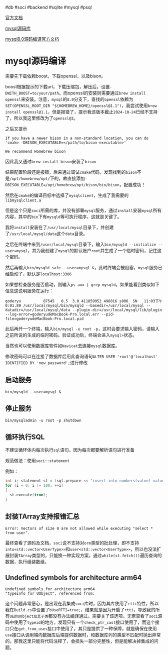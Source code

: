 #db #soci #backend #sqlite #mysql #psql 

[官方文档](https://soci.sourceforge.net/doc/master/)

[mysql源码库](https://github.com/mysql/mysql-server)

[mysql8.0源码编译官方文档](https://dev.mysql.com/doc/refman/8.0/en/source-installation.html)

# mysql源码编译

需要先下载依赖boost，下载openssl，以及bison。

boost根据提示的下载url，下载压缩包，解压后，设置`-DWITH_BOOST=to/your/path`。而openssl的安装则需要通过`brew install openssl`来安装。注意，`mysql`的`8.0`分支下，查找的`openssl`依赖为`SET(OPENSSL_ROOT_DIR "${HOMEBREW_HOME}/openssl@1.1")`，我尝试使用`brew install openssl@1.1`，但是报错了，提示我该版本截止`2024-10-24`已经不支持了，所以我这里修改为了`openssl@3`。

之后又提示
```
If you have a newer bison in a non-standard location, you can do 'cmake -DBISON_EXECUTABLE=</path/to/bison-executable>'

We recommend Homebrew bison
```

因此我又通过`brew install bison`安装了`bison`

结果配置阶段还是报错，后来通过调试`cmake`代码，发现找到的`bison`不是`/opt/homebrew/opt/`下的，故直接添加`-DBISON_EXECUTABLE=/opt/homebrew/opt/bison/bin/bison`，配置成功！

然后在`cmake`的编译目标中选择了`mysqlclient`，生成了我需要的`libmysqlclient.a`

但是这个只是`soci`所需的库，并没有部署`mysql`服务，通过`install`安装`mysql`所有内容，其中的`bin`下有`mysqld`等可执行程序，这就是关键了。

我将`install`安装在了`/usr/local/mysql`目录下，并创建了`/usr/local/mysql/data`这个`data`目录。

之后在终端中来到`/user/local/mysql`目录下，输入`bin/mysqld --initialize --user=mysql`，其为我创建了`mysql`的默认账户`root`并生成了一个临时密码，记住这个密码。

然后再输入`bin/mysqld_safe --user=mysql &`，此时终端会被阻塞，`mysql`服务已经启动了，默认是`localhost:3306`

如果想检查服务是否启动，则输入`ps aux | grep mysqld`。如果能看到类似如下信息这说明服务在运行：

```shell
goderyu          87545   0.5  3.0 411859952 496016 s006  SN   11:03下午   0:01.89 /usr/local/mysql/bin/mysqld --basedir=/usr/local/mysql --datadir=/usr/local/mysql/data --plugin-dir=/usr/local/mysql/lib/plugin --log-error=goderyudeMacBook-Pro.local.err --pid-file=goderyudeMacBook-Pro.local.pid
```

此后再开一个终端，输入`bin/mysql -u root -p`，这时会要求输入密码，请输入之前所说的生成的临时密码。验证成功后，终端会进入`mysql>`状态。

当然也可以使用数据库软件如`Navicat`去连接`mysql`数据库。

修改密码可以在连接了数据库后用此查询语句`ALTER USER 'root'@'localhost' IDENTIFIED BY 'new_password';`进行修改

## 启动服务

`bin/mysqld --user=mysql &`

## 停止服务

`bin/mysqladmin -u root -p shutdown`

## 循环执行SQL

不建议循环体内每次执行`sql`语句，因为每次都要解析语句进行准备

规范做法：使用`soci::statement`

例如：

```c++
int i; statement st = (sql.prepare << "insert into numbers(value) values(:val)", use(i));
for (i = 0; i != 100; ++i)
{
  st.execute(true);
}
```

## 封装TArray支持报错汇总

```log
Error: Vectors of size 0 are not allowed while executing "select * from user".
```

最终查看了源码及文档，`soci`说不支持对`orm`类型的批处理，即不支持`into<std::vector<UserType>>`和`user<std::vector<UserType>>`，所以也没法扩展封装`TArray`类型的，只能换一种实现方案，通过`while(st.fetch())`遍历查询的数据，执行组装数组。

## Undefined symbols for architecture arm64

```log
Undefined symbols for architecture arm64
"typeinfo for UObject", referenced from:
```

这个问题非常恶心，是出现在我集成`soci`库时，因为其库使用了`rtti`特性，所以我在`Build.cs`中设置了`bUseRTTI=true;`，结果就是因为开启了`rtti`，导致我的所有`UE的UObject及其子类`都没有办法编译通过。需要关了该选项。无奈查看了`soci`源码中使用了`typeid`的地方，发现只有一个`check_ptr_cast`接口使用了，而这个接口只在`get_from_uses`接口中使用了，其只是提供了一种保障，就是确保在使用`use`接口从调用端向数据库后端提供数据时，和数据库列的类型不匹配时抛出异常的。那我这里只能将代码注释了，会损失一部分完整性，但是能解决掉集成的问题。


